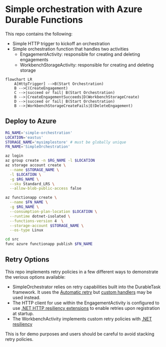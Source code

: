 # Simple orchestration with Azure Durable Functions

This repo contains the following:

- Simple HTTP trigger to kickoff an orchestration
- Simple orchestration function that handles two activities
  - EngagementActivity: responsible for creating and deleting engagements
  - WorkbenchStorageActivity: responsible for creating and deleting storage

```mermaid
flowchart LR
    A[HttpTrigger] -->B(Start Orchestration)
    B -->C(CreateEngagement)
    C -->|succeed or fail| B(Start Orchestration)
    B -->|CreateEngagementSucceeds|D(WorkbenchStorageCreate)
    D -->|succeed or fail| B(Start Orchestration)
    B -->|WorkbenchStorageCreateFails|E(DeleteEngagement)
```

## Deploy to Azure

```sh
RG_NAME='simple-orchestration'
LOCATION='eastus'
STORAGE_NAME='mysimplestore' # must be globally unique
FN_NAME='SimpleOrchestration'

az login
az group create -n $RG_NAME -l $LOCATION
az storage account create \
  --name $STORAGE_NAME \
  -l $LOCATION \
  -g $RG_NAME \
  --sku Standard_LRS \
  --allow-blob-public-access false

az functionapp create \
  --name $FN_NAME \
  -g $RG_NAME \
  --consumption-plan-location $LOCATION \
  --runtime dotnet-isolated \
  --functions-version 4  \
  --storage-account $STORAGE_NAME \
  --os-type Linux

cd src
func azure functionapp publish $FN_NAME
```

## Retry Options

This repo implements retry policies in a few different ways to demonstrate the verious options available:

- SimpleOrchestrator relies on retry capabilities built into the DurableTask framework. It uses the [Automatic retry](https://learn.microsoft.com/en-us/azure/azure-functions/durable/durable-functions-error-handling?tabs=csharp-isolated#automatic-retry-on-failure) but [custom handlers](https://learn.microsoft.com/en-us/azure/azure-functions/durable/durable-functions-error-handling?tabs=csharp-isolated#custom-retry-handlers) may be used instead. 
- The HTTP client for use within the EngagementActivity is configured to use [.NET HTTP resiliency extensions](https://www.nuget.org/packages/Microsoft.Extensions.Http.Resilience) to enable retries upon registration at startup.
- The WorkbenchActivity implements custom retry policies with [.NET resiliency](https://www.nuget.org/packages/Microsoft.Extensions.Resilience)

This is for demo purposes and users should be careful to avoid stacking retry policies.
